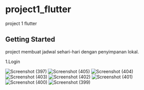 # project1_flutter

project 1 flutter

## Getting Started

project membuat jadwal sehari-hari dengan penyimpanan lokal.

1.Login

![Screenshot (397)](https://github.com/user-attachments/assets/a0d9d2d6-0286-4566-917d-e5cff1f05344)
![Screenshot (405)](https://github.com/user-attachments/assets/21c96ea5-e12f-4974-9820-78ab84a50449)
![Screenshot (404)](https://github.com/user-attachments/assets/6aac2a37-e4b5-4b29-931f-606b286738ba)
![Screenshot (403)](https://github.com/user-attachments/assets/a2115647-4fb6-45f5-94a7-5436943b2795)
![Screenshot (402)](https://github.com/user-attachments/assets/62b45fc2-9c27-4ae6-80f4-1090f87c9786)
![Screenshot (401)](https://github.com/user-attachments/assets/73e5368a-48cf-455d-9e31-14147476c4fc)
![Screenshot (400)](https://github.com/user-attachments/assets/3b4e1c80-247e-4903-b289-05ce162b736e)
![Screenshot (399)](https://github.com/user-attachments/assets/ee4a2379-12f8-4989-ae47-975052c1e4a4)
